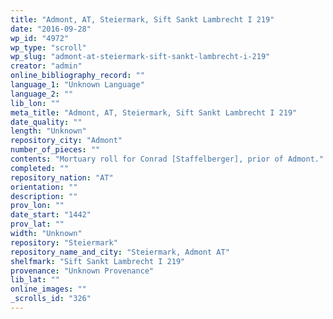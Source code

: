 ```yaml
---
title: "Admont, AT, Steiermark, Sift Sankt Lambrecht I 219"
date: "2016-09-28"
wp_id: "4972"
wp_type: "scroll"
wp_slug: "admont-at-steiermark-sift-sankt-lambrecht-i-219"
creator: "admin"
online_bibliography_record: ""
language_1: "Unknown Language"
language_2: ""
lib_lon: ""
meta_title: "Admont, AT, Steiermark, Sift Sankt Lambrecht I 219"
date_quality: ""
length: "Unknown"
repository_city: "Admont"
number_of_pieces: ""
contents: "Mortuary roll for Conrad [Staffelberger], prior of Admont."
completed: ""
repository_nation: "AT"
orientation: ""
description: ""
prov_lon: ""
date_start: "1442"
prov_lat: ""
width: "Unknown"
repository: "Steiermark"
repository_name_and_city: "Steiermark, Admont AT"
shelfmark: "Sift Sankt Lambrecht I 219"
provenance: "Unknown Provenance"
lib_lat: ""
online_images: ""
_scrolls_id: "326"
---
```



